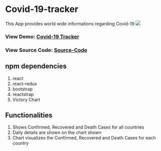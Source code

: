# Covid-19-tracker
  This App provides world wide informations regarding Covid-19
  ![](https://i.ibb.co/DLGvTJB/Screenshot-2020-09-03-React-App-4.png)

### View Demo: [Covid-19 Tracker](https://covid-tracker-rho.now.sh/)
### View Source Code: [Source-Code](https://github.com/Krush159/covid-19-tracker)
  
## npm dependencies
  1.  react
  2.  react-redux
  3.  bootstrap
  4.  reactstrap
  5.  Victory Chart

##  Functionalities
  1. Shows Confirmed, Recovered and Death Cases for all countries
  2. Daily details are shown on the chart shown
  3. Chart visualizes the Confirmed, Recovered and Death Cases for each country
